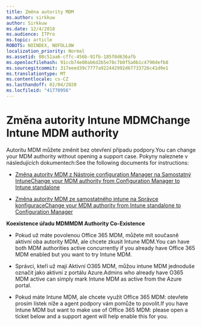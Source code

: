 ```yaml
---
title: Změna autority MDM
ms.author: sirkkuw
author: Sirkkuw
ms.date: 12/4/2018
ms.audience: ITPro
ms.topic: article
ROBOTS: NOINDEX, NOFOLLOW
localization_priority: Normal
ms.assetid: 08c51aa6-cffc-456b-91fb-185f0d636afb
ms.openlocfilehash: 91ccb74e00ab6d2b5e78c7b0f5a0b1c4790defb8
ms.sourcegitcommit: 317eeed39c7777a922442992d67733726c41d9e1
ms.translationtype: MT
ms.contentlocale: cs-CZ
ms.lasthandoff: 02/04/2020
ms.locfileid: "41770956"
---
```

# <a name="change-intune-mdm-authority"></a><span data-ttu-id="6deac-102">Změna autority Intune MDM</span><span class="sxs-lookup"><span data-stu-id="6deac-102">Change Intune MDM authority</span></span>

<span data-ttu-id="6deac-103">Autoritu MDM můžete změnit bez otevření případu podpory.</span><span class="sxs-lookup"><span data-stu-id="6deac-103">You can change your MDM authority without opening a support case.</span></span> <span data-ttu-id="6deac-104">Pokyny naleznete v následujících dokumentech:</span><span class="sxs-lookup"><span data-stu-id="6deac-104">See the following documents for instructions:</span></span>
  
- [<span data-ttu-id="6deac-105">Změna autority MDM z Nástroje configuration Manager na Samostatný Intune</span><span class="sxs-lookup"><span data-stu-id="6deac-105">Change your MDM authority from Configuration Manager to Intune standalone</span></span>](https://docs.microsoft.com/configmgr/mdm/deploy-use/migrate-change-mdm-authority)
    
- [<span data-ttu-id="6deac-106">Změna autority MDM ze samostatného intune na Správce konfigurace</span><span class="sxs-lookup"><span data-stu-id="6deac-106">Change your MDM authority from Intune standalone to Configuration Manager</span></span>](https://docs.microsoft.com/configmgr/mdm/deploy-use/change-mdm-authority)
    
 <span data-ttu-id="6deac-107">**Koexistence úřadu MDM**</span><span class="sxs-lookup"><span data-stu-id="6deac-107">**MDM Authority Co-Existence**</span></span>
  
- <span data-ttu-id="6deac-108">Pokud už máte povolenou Office 365 MDM, můžete mít současně aktivní oba autority MDM, ale chcete zkusit Intune MDM.</span><span class="sxs-lookup"><span data-stu-id="6deac-108">You can have both MDM authorities active concurrently if you already have Office 365 MDM enabled but you want to try Intune MDM.</span></span>
    
- <span data-ttu-id="6deac-109">Správci, kteří už mají Aktivní O365 MDM, můžou intune MDM jednoduše označit jako aktivní z portálu Azure.</span><span class="sxs-lookup"><span data-stu-id="6deac-109">Admins who already have O365 MDM active can simply mark Intune MDM as active from the Azure portal.</span></span>
    
- <span data-ttu-id="6deac-110">Pokud máte Intune MDM, ale chcete využít Office 365 MDM: otevřete prosím lístek níže a agent podpory vám pomůže to povolit.</span><span class="sxs-lookup"><span data-stu-id="6deac-110">If you have Intune MDM but want to make use of Office 365 MDM: please open a ticket below and a support agent will help enable this for you.</span></span>
    

